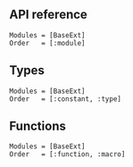 ## API reference
```@autodocs
Modules = [BaseExt]
Order   = [:module]
```

## Types
```@autodocs
Modules = [BaseExt]
Order   = [:constant, :type]
```

## Functions
```@autodocs
Modules = [BaseExt]
Order   = [:function, :macro]
```

